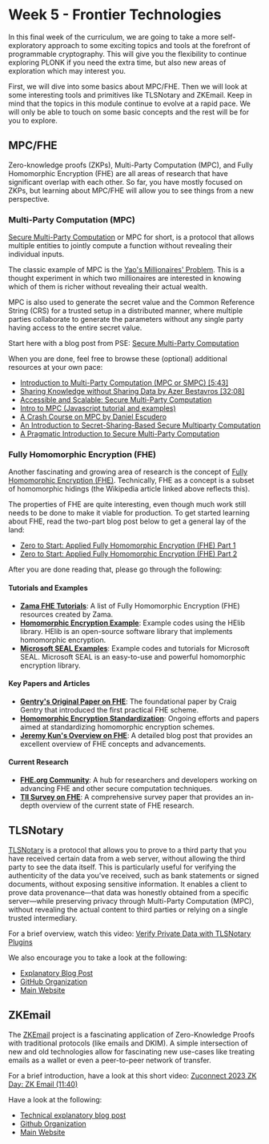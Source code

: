 # Week 5 - Frontier Technologies

In this final week of the curriculum, we are going to take a more self-exploratory approach to some exciting topics and tools at the forefront of programmable cryptography. This will give you the flexibility to continue exploring PLONK if you need the extra time, but also new areas of exploration which may interest you.

First, we will dive into some basics about MPC/FHE. Then we will look at some interesting tools and primitives like TLSNotary and ZKEmail. Keep in mind that the topics in this module continue to evolve at a rapid pace. We will only be able to touch on some basic concepts and the rest will be for you to explore.

## MPC/FHE

Zero-knowledge proofs (ZKPs), Multi-Party Computation (MPC), and Fully Homomorphic Encryption (FHE) are all areas of research that have significant overlap with each other. So far, you have mostly focused on ZKPs, but learning about MPC/FHE will allow you to see things from a new perspective.

### Multi-Party Computation (MPC)

[Secure Multi-Party Computation](https://en.wikipedia.org/wiki/Secure_multi-party_computation) or MPC for short, is a protocol that allows multiple entities to jointly compute a function without revealing their individual inputs.

The classic example of MPC is the [Yao's Millionaires' Problem](https://en.wikipedia.org/wiki/Yao%27s_Millionaires%27_problem). This is a thought experiment in which two millionaires are interested in knowing which of them is richer without revealing their actual wealth.

MPC is also used to generate the secret value and the Common Reference String (CRS) for a trusted setup in a distributed manner, where multiple parties collaborate to generate the parameters without any single party having access to the entire secret value.

Start here with a blog post from PSE: [Secure Multi-Party Computation](https://mirror.xyz/privacy-scaling-explorations.eth/v_KNOV_NwQwKV0tb81uBS4m-rbs-qJGvCx7WvwP4sDg)

When you are done, feel free to browse these (optional) additional resources at your own pace:

- [Introduction to Multi-Party Computation (MPC or SMPC) [5:43]](https://www.youtube.com/watch?v=90jcXCHsBF0)
- [Sharing Knowledge without Sharing Data by Azer Bestavros [32:08]](https://www.youtube.com/watch?v=P2MmO458xu4)
- [Accessible and Scalable: Secure Multi-Party Computation](https://multiparty.org/)
- [Intro to MPC (Javascript tutorial and examples)](https://github.com/multiparty/jiff/blob/master/tutorials/0-intro-to-mpc.md)
- [A Crash Course on MPC by Daniel Escudero](https://medium.com/applied-mpc/a-crash-course-on-mpc-part-0-311fae2ce184)
- [An Introduction to Secret-Sharing-Based Secure Multiparty Computation ](https://eprint.iacr.org/2022/062.pdf)
- [A Pragmatic Introduction to Secure Multi-Party Computation](https://securecomputation.org/docs/pragmaticmpc.pdf)

### Fully Homomorphic Encryption (FHE)

Another fascinating and growing area of research is the concept of [Fully Homomorphic Encryption (FHE)](https://en.wikipedia.org/wiki/Homomorphic_encryption#Fully_homomorphic_encryption). Technically, FHE as a concept is a subset of homomorphic hidings (the Wikipedia article linked above reflects this).

The properties of FHE are quite interesting, even though much work still needs to be done to make it viable for production. To get started learning about FHE, read the two-part blog post below to get a general lay of the land:

- [Zero to Start: Applied Fully Homomorphic Encryption (FHE) Part 1](https://mirror.xyz/privacy-scaling-explorations.eth/D8UHFW1t48x2liWb5wuP6LDdCRbgUH_8vOFvA0tNDJA)
- [Zero to Start: Applied Fully Homomorphic Encryption (FHE) Part 2](https://mirror.xyz/privacy-scaling-explorations.eth/wQZqa9acMdGS7LTXmKX-fR05VHfkgFf9Wrjso7XxDzs)

After you are done reading that, please go through the following:

#### Tutorials and Examples
- **[Zama FHE Tutorials](https://github.com/zama-ai/awesome-zama?tab=readme-ov-file#tutorials)**: A list of Fully Homomorphic Encryption (FHE) resources created by Zama.
- **[Homomorphic Encryption Example](https://github.com/homenc/HElib/tree/master/examples)**: Example codes using the HElib library. HElib is an open-source software library that implements homomorphic encryption.
- **[Microsoft SEAL Examples](https://github.com/Microsoft/SEAL/tree/main/native/examples)**: Example codes and tutorials for Microsoft SEAL. Microsoft SEAL is an easy-to-use and powerful homomorphic encryption library.

#### Key Papers and Articles
- **[Gentry's Original Paper on FHE](https://eprint.iacr.org/2009/616.pdf)**: The foundational paper by Craig Gentry that introduced the first practical FHE scheme.
- **[Homomorphic Encryption Standardization](https://homomorphicencryption.org/standard)**: Ongoing efforts and papers aimed at standardizing homomorphic encryption schemes.
- **[Jeremy Kun's Overview on FHE](https://www.jeremykun.com/2024/05/04/fhe-overview/)**: A detailed blog post that provides an excellent overview of FHE concepts and advancements.
#### Current Research
- **[FHE.org Community](https://fhe.org)**: A hub for researchers and developers working on advancing FHE and other secure computation techniques.
- **[TII Survey on FHE](https://eprint.iacr.org/2022/1602.pdf)**: A comprehensive survey paper that provides an in-depth overview of the current state of FHE research.

## TLSNotary

[TLSNotary](https://tlsnotary.org/) is a protocol that allows you to prove to a third party that you have received certain data from a web server, without allowing the third party to see the data itself. This is particularly useful for verifying the authenticity of the data you’ve received, such as bank statements or signed documents, without exposing sensitive information.
It enables a client to prove data provenance—that data was honestly obtained from a specific server—while preserving privacy through Multi-Party Computation (MPC), without revealing the actual content to third parties or relying on a single trusted intermediary.

For a brief overview, watch this video: [Verify Private Data with TLSNotary Plugins](https://www.youtube.com/watch?v=SDjmjiqmUFw)

We also encourage you to take a look at the following:

- [Explanatory Blog Post](https://pluto.xyz/blog/web-proof-techniques-mpc-mode)
- [GitHub Organization](https://github.com/tlsnotary)
- [Main Website](https://tlsnotary.org/)

## ZKEmail

The [ZKEmail](https://github.com/zkemail) project is a fascinating application of Zero-Knowledge Proofs with traditional protocols (like emails and DKIM). A simple intersection of new and old technologies allow for fascinating new use-cases like treating emails as a wallet or even a peer-to-peer network of transfer.

For a brief introduction, have a look at this short video: [Zuconnect 2023 ZK Day: ZK Email
 (11:40)](https://www.youtube.com/watch?v=3jCKdxQ9Pfw)

Have a look at the following:

- [Technical explanatory blog post](https://blog.aayushg.com/zkemail/)
- [Github Organization](https://github.com/zkemail)
- [Main Website](https://prove.email/)
